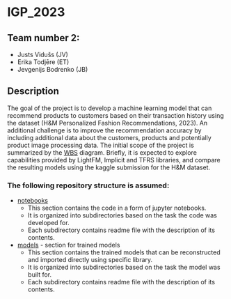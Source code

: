 # IGP_2023
## Team number 2:
  - Justs Vidušs (JV)
  - Erika Todjēre (ET)
  - Jevgenijs Bodrenko (JB)

## Description
The goal of the project is to develop a machine learning model that can recommend products to customers based on their transaction history using the dataset (H&M Personalized Fashion Recommendations, 2023). An additional challenge is to improve the recommendation accuracy by including additional data about the customers, products and potentially product image processing data. The initial scope of the project is summarized by the [WBS](https://viewer.diagrams.net/?tags=%7B%7D&highlight=0000ff&edit=_blank&layers=1&nav=1&title=Proposal_WBS.drawio#R7V1bk5s6Ev418%2BgpxEXAYzKTSbZ2kj115mztyb7JIGMSjFjAc8mvX4mbAWk88hiQSZGHiRE30a2vu9Xdal0ZN7vnzylKtl%2BJj6MrXfOfr4zbK13XLWDS%2F1jLS9ni6m7ZEKShXzaBQ8ND%2BAtXjVrVug99nHUuzAmJ8jDpNnokjrGXd9pQmpKn7mUbEnXfmqAAcw0PHor41v%2BEfr4tWx3dPrR%2FwWGwrd8MYPV9O1RfXH1JtkU%2BeWo1GZ%2BujJuUkLz8tXu%2BwREjXk2X8r67V842HUtxnMvc8ONfH%2F6d27cYPth%2F%2FvphfPvyGD2snKpv%2BUv9wdin318dkjTfkoDEKPp0aP2Ykn3sY%2FZUjR4drrknJKGNgDb%2BwHn%2BUjET7XNCm7b5LqrO4ucw%2F7v1%2Bzt71LVVHd0%2BV08uDl7qgzhPX%2F4%2BXMgOv7fPHW4rjur7yu9jH%2FUq2aqmjOxTDx%2BhVT38UBrg%2FMh1dsNcigpMdpj2h96X4gjl4WO3H6gankFz3YGD9EfFxBMYWuNGDUe135OjUClHy%2Bc%2BomhfvenLlQ7RjnLmY%2Fn3K%2Fv8lPxg8q%2FP%2FANrGZ%2BetmGOHxJUUOWJSuwuGzckzuuRUhyHUXRDIpIWzzJ8hJ2NR9uzPCU%2FcesM9By83jTMecRpjp%2BPs4cnZ3WD4VRDuNIYAFbHTwf5C2qhum3JXkMbiQOGuWBKGlO6JKZMTTwKpEFV3foHCWkXm9GzMjSrM3wMuzcsyp5Vt%2FVGRtOP9w%2BWWv8rGizNAPneOjP7wWIbowwWoytpTG3aoaJzkv2G2s9nivCuyN5sNronFNk%2BXEMLDiOyV3qXkLqrWmQDU19gKA1DUxKGwHCUWkKmsTB1BKaqNW9NtdbVCUxVwhxLLXOsuTBnVohT6iIwObPjj3rySKeROKPfTXtB4hkaIo52cYaIviBIHkGWLIJ0XalY1OHC1BGYeu4s70ym2gtTR2CqqZKp1jFdR7m1IVFIZqjoLND1cl2AolOr505wkg6IAiiJArXaSqmymlmQT5ajQKlYgyKx5u%2FPjv%2F04j0WdnxTJMocfW3AgUQZ6Hlhm4C5OlEGODJeqCi7AMDYkoBR68dQ6jicmQiU5ahSCWhzEvCWePvdKL6LaeQgtHomnawchOPJwWWae0IyibT7Dyj26XLQqdP2MGur8EN7k%2B2jPBsUSdNMjnTr0ryAcDHBT3Cja7ImhVI3OlzcRWPwVGkwEirNh52Z5S%2FPU6X6ru5mX9%2BFcTCobltr2MBQpNs07GiOM4xuWxlmV7k1xy3l5k6q23j6KgGRekBYsk5xOE46Gx3q3SmEVR9PlNBm8e72W4wT2hJhlMYF4jSUJClB3naO4DN7lqUJ5MBnjgY%2Bta6qeRkhlqxzF57r2ngFn7prXRtAM0zT0W3LgUYXraA3SsZGK%2B9F%2ForyNHymbRvk5SQNf9WTwTmDtq8x1YNWTajsAgAo61o8G4DnBY155yIdmxFak7R8O8VHGOU4nb9C0y8NG8BUOwWbl0arNYhEuFLtvNrgEPXX3Z8PgyJm43hY7FtcOxYz3MYxARsbW9X8C5jLiqMTECPtpTfVehd5L%2F0%2FdkkUeiG1BekjtXs2tO6%2BzhFCDT4uBUKOGo%2FFPBFky%2BocW6nbz1nWCo3BU7VBf96MuMMo36fMJMdxEMa4MsrnZ4n3Vi2r9uq6S3TrBPjIGhW2qxI%2BQFO81E5%2FF1fti2erc24tg%2FOkonBBV5kNWtUJiddZUtBG2zTyMow9kiaFS2PgfKlpJKb9Ps%2FFeBJzcVycAC3ZUJlaaAFNcQac%2FS6u6hfP1rMVYXHrhzRFL60LEhYqyVpP7gdgeqtmTKdXMq13veMcu5z%2BKDswaFTG5mOoN%2Fssp89Nj4lvGFFyf1zTa2CQN0ydlUBfuW9LdKBN6hdwOV6oEAdDAtSVlbtKK324y%2BR9BJ6644S1AbCuDzFtXbM7KIb6tFFtm8csn4OyRhkdKJT%2BuzX2fdo2bJrzNPISvu1FBUAkLq3XOXymtbQ4DeRhW5c5fDsSoZ0ri19NF7sGhu02GSmuUuDW9GgDN9zhOAvZaAjz8ovZtLZMSekVwaQtNxE1lOqoPB0l7IWULeGG3RrQcZZQmGtkw7gT7sIIpcVTZwd8BrTrVzL92uCvgT7JYiF3WSt0AvYdWZWtNobi8JAknv6IPTYVIWnRkccQP7FPwc%2BCxUJvwKeLNSVgAr1ys5bDIwkKtKg5nhZVMsmYKZJc6Xi%2B9so4mGhGwztpH%2BiwjoPoZVXVri8s0ttv31r2aYmxmMQrBq%2FD%2FH%2BOQOubq7DRYW8ZrHA0qIEFaidATbrmD1DqtHV5D9rdJzb%2FC9cpYibqB3rwmRmWu0FhNE32TF9fQUF5dJG%2BGrFaxrIG4YRV4hqYB4qajh6F0V8URiTdRORphlCCbyNJ7EAZD0qzqYV7EVCSnUUBTXHeBT%2BP4qH04IU%2Fw3xVeClnCKZG7fbdR%2BrQZM0GTYOiQjYcACz9TFS8LwjbW3Jiu8eDsNbRy8cJwjZEbK%2BNu20QG7IdyRhmf5uUbKcHXkHFlGkXNVhLBPAEzAPpWMIwmOdjgL3C2w5wr93WP6f7wFdCCaeKEtArmXWRogTwcY2WKKnt6Hmuhmo%2Brqao6rRlAPjJ%2Fz9REEQsZSbbr3dhlgnzZcaodoWBb2FbxAMX2gYaqdpVs%2BGVwpr3SyrkCcJb12WFtz5I1hwnFk3T6JQl4KqITBsIbgjS9pVvKWV92uZXVR47tth5oGWbHpZjCihzjps9QdpsRdb26kEew9ZoGDYW1%2FgpGJZeiG2o9erp%2FBKqz2z%2BQt%2BfkCzMSdWZTYS9vMykeCLpz6tih9GAasnfAm3O22hrUr%2BnKXtgzGa%2BMyhs5LdMUhq9bToq3Ehih2IU4EorMRylQ%2BzDqxokVj8dWwASR2BWjocRnXfK%2FJfkOCWt2dSYdJ%2FGnudMAYE9P7EpwM9gqc7Y7tc9tTF70lvaxZGeD8I1pB9uy2%2FldHftC6O7NcNsxo7tezCFJ7B%2BDenMELWlYJuOtuD0EXk%2Fg4JzRTcyjFJWykuQXpxjbxuHHmKvGajm1yXoecgZw3LVWMbLyrLm6D5Stkq92r93DujjC0626uq9ktSfCM3s2aPO6S9fF6BOZF2PqPLmV0YMXKlTebKlLJWDji9m2VSHoLOmDQuMeC8eC5AcYiKtQQD%2Ftyd5hZpVVrCRBawASJ4Lktbn60CKv68W4Exhnk6DVRdeHFbnuNBOWVUCYEgniqkGq2DBTZh5%2BypoyZJMPBJ70Z4dZ0J9mWKP7KiS9AuV%2Bjt4a227V7VB0kAdD34mb8iwAP6qXraxK%2FdTOovyKubhfHFTwWKoiYub8urrkHSlITZruysWyVTJV%2FPnAVcdU5IH1njzsdkk%2BA%2BoNGRdGmoVRpnOJaqIyLRDyFSFX8AhjIsF0R5J6amExH5ppM0VJV2N4AhyjYUui%2FEMMt6xdF9Wik%2BYT2mYXSkvwVXbkLqWTrKkH006CfcfqqYy9aTkHgeYqYqymb5nLVEnSXubJYyUzCP4IQqDmLblJBlIC%2FRDEa5graQloDMYTw3Ue80IY6Ax2uHzaNnfdBVhZyNMYISeg9ebkegMdElC96tjDEhnXqZ%2Foe9l03X8WOzTyXYvo5%2BN1tHR5Kd3EH2SnW55opvqic7nxdyymVRCSnNyNJJPsyUqT3KonuR8TsU9CaoAS0H6GMdHU3JPp%2FZUxZz71BbY8FNTW2ShNAmUdzkh0cADG%2Fmub4lIjbDJ0gvHIbUuqoQzMal598DtQXwMK7A1D2NdRGQLWsDGYxF5RC1JD1PCXMrNuc%2BUCttyj2rj0%2F8B) diagram. Briefly, it is expected to explore capabilities provided by LightFM, Implicit and TFRS libraries, and compare the resulting models using the kaggle submission for the H&M dataset.

### The following repository structure is assumed:
- [notebooks](https://github.com/omegatro/IGP_2023/tree/main/notebooks)
  - This section contains the code in a form of jupyter notebooks.
  - It is organized into subdirectories based on the task the code was developed for.
  - Each subdirectory contains readme file with the description of its contents.
- [models](https://github.com/omegatro/IGP_2023/tree/main/models) - section for trained models
  - This section contains the trained models that can be reconstructed and imported directly using specific library.
  - It is organized into subdirectories based on the task the model was built for.
  - Each subdirectory contains readme file with the description of its contents.
